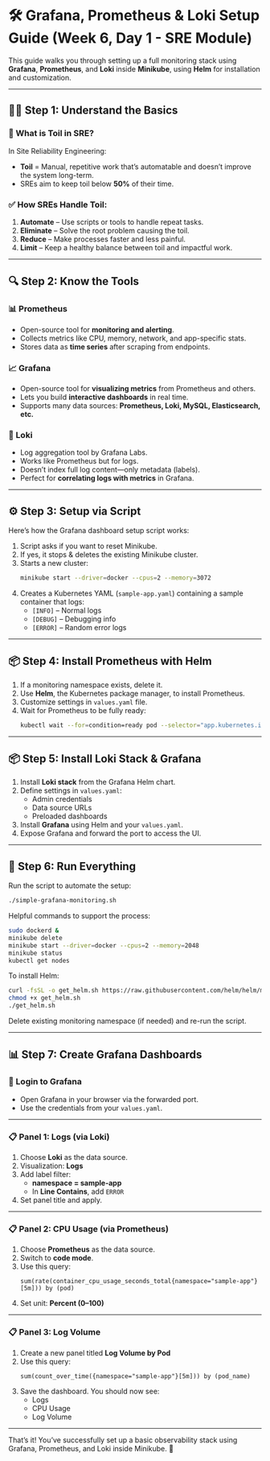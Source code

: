 # 🛠️ **Grafana, Prometheus & Loki Setup Guide (Week 6, Day 1 - SRE Module)**

This guide walks you through setting up a full monitoring stack using **Grafana**, **Prometheus**, and **Loki** inside **Minikube**, using **Helm** for installation and customization.

---

## 👨‍💻 Step 1: Understand the Basics

### 🔁 What is Toil in SRE?
In Site Reliability Engineering:
- **Toil** = Manual, repetitive work that’s automatable and doesn’t improve the system long-term.
- SREs aim to keep toil below **50%** of their time.

### ✅ How SREs Handle Toil:
1. **Automate** – Use scripts or tools to handle repeat tasks.
2. **Eliminate** – Solve the root problem causing the toil.
3. **Reduce** – Make processes faster and less painful.
4. **Limit** – Keep a healthy balance between toil and impactful work.

---

## 🔍 Step 2: Know the Tools

### 📊 Prometheus
- Open-source tool for **monitoring and alerting**.
- Collects metrics like CPU, memory, network, and app-specific stats.
- Stores data as **time series** after scraping from endpoints.

### 📈 Grafana
- Open-source tool for **visualizing metrics** from Prometheus and others.
- Lets you build **interactive dashboards** in real time.
- Supports many data sources: **Prometheus, Loki, MySQL, Elasticsearch, etc.**

### 📄 Loki
- Log aggregation tool by Grafana Labs.
- Works like Prometheus but for logs.
- Doesn’t index full log content—only metadata (labels).
- Perfect for **correlating logs with metrics** in Grafana.

---

## ⚙️ Step 3: Setup via Script

Here’s how the Grafana dashboard setup script works:

1. Script asks if you want to reset Minikube.
2. If yes, it stops & deletes the existing Minikube cluster.
3. Starts a new cluster:
   ```bash
   minikube start --driver=docker --cpus=2 --memory=3072
   ```
4. Creates a Kubernetes YAML (`sample-app.yaml`) containing a sample container that logs:
   - `[INFO]` – Normal logs
   - `[DEBUG]` – Debugging info
   - `[ERROR]` – Random error logs

---

## 📦 Step 4: Install Prometheus with Helm

1. If a monitoring namespace exists, delete it.
2. Use **Helm**, the Kubernetes package manager, to install Prometheus.
3. Customize settings in `values.yaml` file.
4. Wait for Prometheus to be fully ready:
   ```bash
   kubectl wait --for=condition=ready pod --selector="app.kubernetes.io/name=prometheus,app.kubernetes.io/component=server" -n monitoring --timeout=120s
   ```

---

## 📦 Step 5: Install Loki Stack & Grafana

1. Install **Loki stack** from the Grafana Helm chart.
2. Define settings in `values.yaml`:
   - Admin credentials
   - Data source URLs
   - Preloaded dashboards
3. Install **Grafana** using Helm and your `values.yaml`.
4. Expose Grafana and forward the port to access the UI.

---

## 🚀 Step 6: Run Everything

Run the script to automate the setup:
```bash
./simple-grafana-monitoring.sh
```

Helpful commands to support the process:
```bash
sudo dockerd &
minikube delete
minikube start --driver=docker --cpus=2 --memory=2048
minikube status
kubectl get nodes
```

To install Helm:
```bash
curl -fsSL -o get_helm.sh https://raw.githubusercontent.com/helm/helm/main/scripts/get-helm-3
chmod +x get_helm.sh
./get_helm.sh
```

Delete existing monitoring namespace (if needed) and re-run the script.

---

## 📊 Step 7: Create Grafana Dashboards

### 🔐 Login to Grafana
- Open Grafana in your browser via the forwarded port.
- Use the credentials from your `values.yaml`.

---

### 📋 Panel 1: Logs (via Loki)
1. Choose **Loki** as the data source.
2. Visualization: **Logs**
3. Add label filter:
   - **namespace = sample-app**
   - In **Line Contains**, add `ERROR`
4. Set panel title and apply.

---

### 📋 Panel 2: CPU Usage (via Prometheus)
1. Choose **Prometheus** as the data source.
2. Switch to **code mode**.
3. Use this query:
   ```promql
   sum(rate(container_cpu_usage_seconds_total{namespace="sample-app"}[5m])) by (pod)
   ```
4. Set unit: **Percent (0–100)**

---

### 📋 Panel 3: Log Volume
1. Create a new panel titled **Log Volume by Pod**
2. Use this query:
   ```promql
   sum(count_over_time({namespace="sample-app"}[5m])) by (pod_name)
   ```
3. Save the dashboard. You should now see:
   - Logs
   - CPU Usage
   - Log Volume

---

That’s it! You’ve successfully set up a basic observability stack using Grafana, Prometheus, and Loki inside Minikube. 🎉
